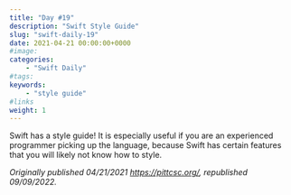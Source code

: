 ```yaml
---
title: "Day #19"
description: "Swift Style Guide"
slug: "swift-daily-19"
date: 2021-04-21 00:00:00+0000
#image:
categories:
    - "Swift Daily"
#tags:
keywords:
    - "style guide"
#links
weight: 1
---
```


Swift has a style guide! It is especially useful if you are an experienced programmer picking up the language, because Swift has certain features that you will likely not know how to style.

*Originally published 04/21/2021 https://pittcsc.org/, republished 09/09/2022.*
